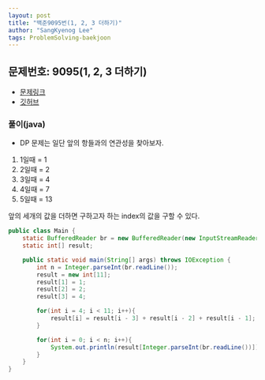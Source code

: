 ```yaml
---
layout: post
title: "백준9095번(1, 2, 3 더하기)"
author: "SangKyenog Lee"
tags: ProblemSolving-baekjoon
---
```


## 문제번호: 9095(1, 2, 3 더하기)
- [문제링크](https://www.acmicpc.net/problem/9095)
- [깃허브](https://github.com/sksk713/PS/tree/master/Solve003/9095.java)

### 풀이(java)

- DP 문제는 일단 앞의 항들과의 연관성을 찾아보자.
1. 1일때 = 1
2. 2일때 = 2
3. 3일때 = 4
4. 4일때 = 7
5. 5일때 = 13

앞의 세개의 값을 더하면 구하고자 하는 index의 값을 구할 수 있다.

```java
public class Main {
    static BufferedReader br = new BufferedReader(new InputStreamReader(System.in));
    static int[] result;

    public static void main(String[] args) throws IOException {
        int n = Integer.parseInt(br.readLine());
        result = new int[11];
        result[1] = 1;
        result[2] = 2;
        result[3] = 4;

        for(int i = 4; i < 11; i++){
            result[i] = result[i - 3] + result[i - 2] + result[i - 1];
        }

        for(int i = 0; i < n; i++){
            System.out.println(result[Integer.parseInt(br.readLine())]);
        }
    }
}
```